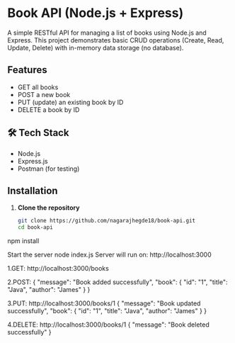 #  Book API (Node.js + Express)

A simple RESTful API for managing a list of books using Node.js and Express. This project demonstrates basic CRUD operations (Create, Read, Update, Delete) with in-memory data storage (no database).

##  Features

- GET all books
- POST a new book
- PUT (update) an existing book by ID
- DELETE a book by ID

## 🛠 Tech Stack

- Node.js
- Express.js
- Postman (for testing)

##  Installation
1. **Clone the repository**
   ```bash
   git clone https://github.com/nagarajhegde18/book-api.git
   cd book-api
   
npm install

Start the server
node index.js
Server will run on: http://localhost:3000

1.GET:
http://localhost:3000/books


2.POST:
{
    "message": "Book added successfully",
    "book": {
        "id": "1",
        "title": "Java",
        "author": "James"
    }
}

3.PUT:
http://localhost:3000/books/1
{
    "message": "Book updated successfully",
    "book": {
        "id": "1",
        "title": "Java",
        "author": "James"
    }
}

4.DELETE:
http://localhost:3000/books/1
{
    "message": "Book deleted successfully"
}

